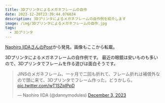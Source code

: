 ```yaml
---
title: 3Dプリンタによるメガネフレームの自作
date: 2023-12-20T23:39:44.076034
description: 3Dプリンタによるメガネフレームの自作例を紹介します
image: /img/3Dプリンタによるメガネフレームの自作.jpg
tags:
  - 3Dプリンタ
---
```

[Naohiro IIDAさんのPost](https://twitter.com/dannymodules/status/1731243321937518602)から発見。画像もここから転載。

3Dプリンタによるメガネフレームの自作例です。
最近の眼鏡は安いものも多いので、3Dプリンタでフレームを作る遊びは面白そうです。

<blockquote class="twitter-tweet"><p lang="ja" dir="ltr">JINSのメガネフレーム、一ヶ月で二回も折れて、フレーム折れは補償外なので頭に来て、3Dプリンタでフレーム作った。どうかしら。 <a href="https://t.co/wT1SZpIPpD">pic.twitter.com/wT1SZpIPpD</a></p>&mdash; Naohiro IIDA (@dannymodules) <a href="https://twitter.com/dannymodules/status/1731243321937518602?ref_src=twsrc%5Etfw">December 3, 2023</a></blockquote>
<script async src="https://platform.twitter.com/widgets.js" charset="utf-8"></script>




